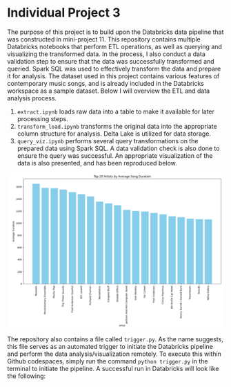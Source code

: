 # Individual Project 3
The purpose of this project is to build upon the Databricks data pipeline that was constructed in mini-project 11. This repository contains multiple Databricks notebooks that perform ETL operations, as well as querying and visualizing the transformed data. In the process, I also conduct a data validation step to ensure that the data was successfully transformed and queried. Spark SQL was used to effectively transform the data and prepare it for analysis. The dataset used in this project contains various features of contemporary music songs, and is already included in the Databricks workspace as a sample dataset. Below I will overview the ETL and data analysis process.

1. `extract.ipynb` loads raw data into a table to make it available for later processing steps.
2. `transform_load.ipynb` transforms the original data into the appropriate column structure for analysis. Delta Lake is utilized for data storage.
3. `query_viz.ipynb` performs several query transformations on the prepared data using Spark SQL. A data validation check is also done to ensure the query was successful. An appropriate visualization of the data is also presented, and has been reproduced below.

![Alt text](viz.png)

The repository also contains a file called `trigger.py`. As the name suggests, this file serves as an automated trigger to initiate the Databricks pipeline and perform the data analysis/visualization remotely. To execute this within Github codespaces, simply run the command `python trigger.py` in the terminal to initiate the pipeline. A successful run in Databricks will look like the following: 





